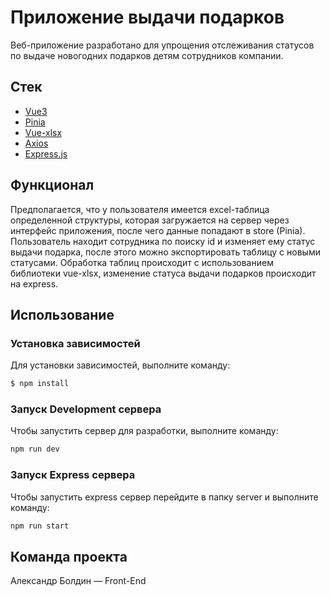 # Приложение выдачи подарков
Веб-приложение разработано для упрощения отслеживания статусов по выдаче новогодних подарков детям сотрудников компании. 


## Стек
- [Vue3](https://v3.ru.vuejs.org/)
- [Pinia](https://pinia.vuejs.org/)
- [Vue-xlsx](https://www.npmjs.com/package/vue-xlsx)
- [Axios](https://axios-http.com/ru/docs/intro)
- [Express.js](https://expressjs.com/ru/)


## Функционал 
Предполагается, что у пользователя имеется excel-таблица определенной структуры, которая загружается на сервер через интерфейс приложения, после чего данные попадают в store (Pinia).
Пользователь находит сотрудника по поиску id и изменяет ему статус выдачи подарка, после этого можно экспортировать таблицу с новыми статусами. Обработка таблиц происходит с использованием библиотеки vue-xlsx, изменение статуса выдачи подарков происходит на express.


## Использование

### Установка зависимостей
Для установки зависимостей, выполните команду:
```sh
$ npm install
```

### Запуск Development сервера
Чтобы запустить сервер для разработки, выполните команду:
```sh
npm run dev
```
### Запуск Express сервера
Чтобы запустить express сервер перейдите в папку server и выполните команду:
```sh
npm run start
```


## Команда проекта
Александр Болдин — Front-End
